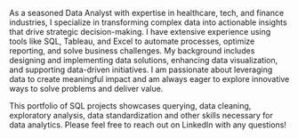 As a seasoned Data Analyst with expertise in healthcare, tech, and finance industries, I specialize in transforming complex data into actionable insights that drive strategic decision-making. I have extensive experience using tools like SQL, Tableau, and Excel to automate processes, optimize reporting, and solve business challenges. My background includes designing and implementing data solutions, enhancing data visualization, and supporting data-driven initiatives. I am passionate about leveraging data to create meaningful impact and am always eager to explore innovative ways to solve problems and deliver value.

This portfolio of SQL projects showcases querying, data cleaning, exploratory analysis, data standardization and other skills necessary for data analytics. Please feel free to reach out on LinkedIn with any questions!
